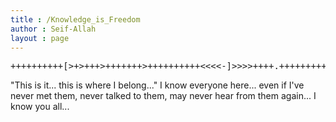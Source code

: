 ```yaml
---
title : /Knowledge_is_Freedom
author : Seif-Allah
layout : page
---
```

<pre>
++++++++++[>+>+++>+++++++>++++++++++<<<<-]>>>>++++.++++++++++++..----.<------------.-----------..>.--------.++++++++++.-----------------.++.++++++++.<-.>++++.+++.-----------.<+.>++.++++++++++..++.----------------.++++++++++++++.<.++++++++.--------.++++.-----.>-----------.++++++++++++.-------.-.
</pre>
 "This is it... this is where I belong..."
        I know everyone here... even if I've never met them, never talked to
them, may never hear from them again... I know you all...
